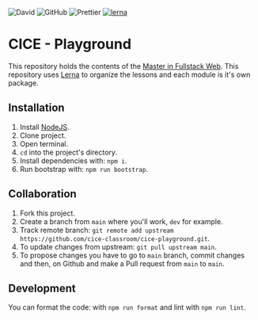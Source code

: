 ![David](https://img.shields.io/david/dev/cesalberca/katas)
![GitHub](https://img.shields.io/github/license/cesalberca/katas)
![Prettier](https://img.shields.io/badge/code_style-prettier-ff69b4.svg?style=flat-square)
[![lerna](https://img.shields.io/badge/maintained%20with-lerna-cc00ff.svg)](https://lerna.js.org/)

# CICE - Playground

This repository holds the contents of the [Master in Fullstack Web](https://www.cice.es/master-desarrollo-web-full-stack/). This repository uses [Lerna](https://github.com/lerna/lerna) to organize the lessons and each module is it's own package.

## Installation

1. Install [NodeJS](https://nodejs.org/).
0. Clone project.
0. Open terminal.
0. `cd` into the project's directory.
0. Install dependencies with: `npm i`.
0. Run bootstrap with: `npm run bootstrap`.

## Collaboration

1. Fork this project.
0. Create a branch from `main` where you'll work, `dev` for example.
0. Track remote branch: `git remote add upstream https://github.com/cice-classroom/cice-playground.git`.
0. To update changes from upstream: `git pull upstream main`.
0. To propose changes you have to go to `main` branch, commit changes and then, on Github and make a Pull request from `main` to `main`.

## Development

You can format the code: with `npm run format` and lint with `npm run lint`.


